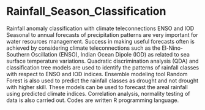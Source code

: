# Rainfall_Season_Classification
Rainfall anomaly classification with climate teleconnections ENSO and IOD
Seasonal to annual forecasts of precipitation patterns are very important for water resources management. Success in making useful forecasts often is achieved by considering climate teleconnections such as the El-Nino-Southern Oscillation (ENSO), Indian Ocean Dipole (IOD) as related to sea surface temperature variations. Quadratic discrimination analysis (QDA) and classification tree models are used to identify the patterns of rainfall classes with respect to ENSO and IOD indices. Ensemble modeling tool Random Forest is also used to predict the rainfall classes as drought and not drought with higher skill. These models can be used to forecast the areal rainfall using predicted climate indices. Correlation analysis, normality testing of data is also carried out. Codes are written R programming language.
